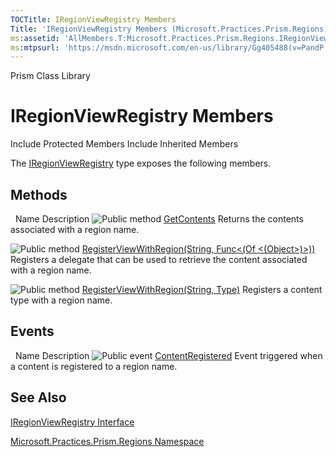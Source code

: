 ```yaml
---
TOCTitle: IRegionViewRegistry Members
Title: 'IRegionViewRegistry Members (Microsoft.Practices.Prism.Regions)'
ms:assetid: 'AllMembers.T:Microsoft.Practices.Prism.Regions.IRegionViewRegistry'
ms:mtpsurl: 'https://msdn.microsoft.com/en-us/library/Gg405488(v=PandP.50)'
---
```


Prism Class Library

IRegionViewRegistry Members
===========================

Include Protected Members
Include Inherited Members

The [IRegionViewRegistry](https://msdn.microsoft.com/t:microsoft.practices.prism.regions.iregionviewregistry) type exposes the following members.

Methods
-------

<span id="methodTableToggle"></span>
 
Name
Description
![](https://msdn.microsoft.com/en-us/Gg405488.pubmethod(en-us,PandP.50).gif "Public method")
[GetContents](https://msdn.microsoft.com/m:microsoft.practices.prism.regions.iregionviewregistry.getcontents(system.string))
Returns the contents associated with a region name.

![](https://msdn.microsoft.com/en-us/Gg405488.pubmethod(en-us,PandP.50).gif "Public method")
[RegisterViewWithRegion(String, Func&lt;(Of &lt;(Object&gt;)&gt;))](https://msdn.microsoft.com/m:microsoft.practices.prism.regions.iregionviewregistry.registerviewwithregion(system.string%2csystem.func%7bsystem.object%7d))
Registers a delegate that can be used to retrieve the content associated with a region name.

![](https://msdn.microsoft.com/en-us/Gg405488.pubmethod(en-us,PandP.50).gif "Public method")
[RegisterViewWithRegion(String, Type)](https://msdn.microsoft.com/m:microsoft.practices.prism.regions.iregionviewregistry.registerviewwithregion(system.string%2csystem.type))
Registers a content type with a region name.

Events
------

<span id="eventTableToggle"></span>
 
Name
Description
![](https://msdn.microsoft.com/en-us/Gg405488.pubevent(en-us,PandP.50).gif "Public event")
[ContentRegistered](https://msdn.microsoft.com/e:microsoft.practices.prism.regions.iregionviewregistry.contentregistered)
Event triggered when a content is registered to a region name.

See Also
--------

<span id="seeAlsoToggle"></span>
[IRegionViewRegistry Interface](https://msdn.microsoft.com/t:microsoft.practices.prism.regions.iregionviewregistry)

[Microsoft.Practices.Prism.Regions Namespace](https://msdn.microsoft.com/n:microsoft.practices.prism.regions)
